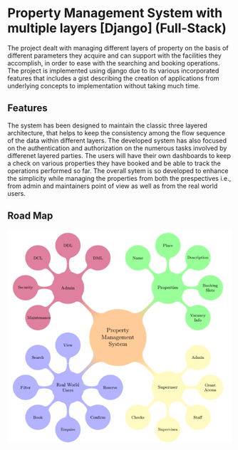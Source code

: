 # Property Management System with multiple layers [Django] (Full-Stack)
The project dealt with managing different layers of property on the basis of different parameters they acquire and can support with the facilities they accomplish, in order to ease with the searching and booking operations. The project is implemented using django due to its various incorporated features that includes a gist describing the creation of applications from underlying concepts to implementation without taking much time.

## Features
The system has been designed to maintain the classic three layered architecture, that
helps to keep the consistency among the flow sequence of the data within different layers. The
developed system has also focused on the authentication and authorization on the numerous tasks
involved by differenet layered parties. The users will have their own dashboards to keep a check
on various properties they have booked and be able to track the operations performed so far. The
overall sytem is so developed to enhance the simplicity while managing the properties from both
the prespectives i.e., from admin and maintainers point of view as well as from the real world users.

## Road Map
<img align="center" src="road_map.png">

